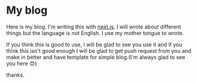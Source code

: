 # My blog

Here is my blog. I'm writing this with [next.js](https://nextjs.org/ "next.js"). I will wrote about different things but the language is not English. I use my mother tongue to wrote.

If you think this is good to use, I will be glad to see you use it and if you think this isn't good enough I will be glad to get push request from you and make in better and have template for simple blog.(I'm always glad to see you here 😊)

thanks.
